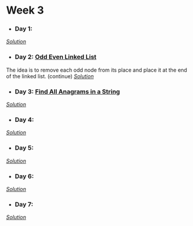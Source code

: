 # Week 3

* ### Day 1: []()

[*Solution*]()

* ### Day 2: [Odd Even Linked List](https://leetcode.com/explore/featured/card/may-leetcoding-challenge/536/week-3-may-15th-may-21st/3331/)
The idea is to remove each odd node from its place and place it at the end of the linked list. (continue)
[*Solution*](odd_even_linked_list.c++)

* ### Day 3: [Find All Anagrams in a String](https://leetcode.com/explore/featured/card/may-leetcoding-challenge/536/week-3-may-15th-may-21st/3332/)

[*Solution*](find_all_anagrams_in_a_string.c++)

* ### Day 4: []()

[*Solution*]()

* ### Day 5: []()

[*Solution*]()

* ### Day 6: []()

[*Solution*]()

* ### Day 7: []()

[*Solution*]()
